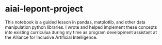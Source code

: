 # aiai-lepont-project
This notebook is a guided lesson in pandas, matplotlib, and other data manipulation python libraries. I wrote and helped implement these concepts into existing curriculua during my time as program development assistant at the Alliance for Inclusive Artificial Intelligence. 
